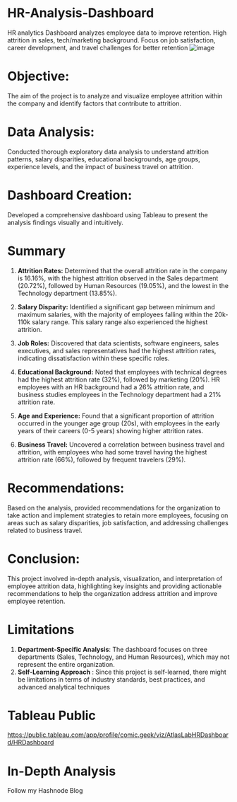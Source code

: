 # HR-Analysis-Dashboard
HR analytics Dashboard analyzes employee data to improve retention. High attrition in sales, tech/marketing background. Focus on job satisfaction, career development, and travel challenges for better retention
![image](https://github.com/Preeyal/HR-Analysis-Dashboard/assets/98450775/684d8753-ebec-4026-8cb7-c198283180e5)

# Objective: 
The aim of the project is to analyze and visualize employee attrition within the company and identify factors that contribute to attrition.

# Data Analysis: 
Conducted thorough exploratory data analysis to understand attrition patterns, salary disparities, educational backgrounds, age groups, experience levels, and the impact of business travel on attrition.

# Dashboard Creation: 
Developed a comprehensive dashboard using Tableau to present the analysis findings visually and intuitively.

# Summary
1. **Attrition Rates:** Determined that the overall attrition rate in the company is 16.16%, with the highest attrition observed in the Sales department (20.72%), followed by Human Resources (19.05%), and the lowest in the Technology department (13.85%).

2. **Salary Disparity:** Identified a significant gap between minimum and maximum salaries, with the majority of employees falling within the 20k-110k salary range. This salary range also experienced the highest attrition.

3. **Job Roles:** Discovered that data scientists, software engineers, sales executives, and sales representatives had the highest attrition rates, indicating dissatisfaction within these specific roles.

4. **Educational Background:** Noted that employees with technical degrees had the highest attrition rate (32%), followed by marketing (20%). HR employees with an HR background had a 26% attrition rate, and business studies employees in the Technology department had a 21% attrition rate.

5. **Age and Experience:** Found that a significant proportion of attrition occurred in the younger age group (20s), with employees in the early years of their careers (0-5 years) showing higher attrition rates.

6. **Business Travel:** Uncovered a correlation between business travel and attrition, with employees who had some travel having the highest attrition rate (66%), followed by frequent travelers (29%).

# Recommendations: 
Based on the analysis, provided recommendations for the organization to take action and implement strategies to retain more employees, focusing on areas such as salary disparities, job satisfaction, and addressing challenges related to business travel.

# Conclusion:
This project involved in-depth analysis, visualization, and interpretation of employee attrition data, highlighting key insights and providing actionable recommendations to help the organization address attrition and improve employee retention.

# Limitations
1. **Department-Specific Analysis**: The dashboard focuses on three departments (Sales, Technology, and Human Resources), which may not represent the entire organization.
2. **Self-Learning Approach** : Since this project is self-learned, there might be limitations in terms of industry standards, best practices, and advanced analytical techniques

# Tableau Public
https://public.tableau.com/app/profile/comic.geek/viz/AtlasLabHRDashboard/HRDashboard

# In-Depth Analysis
Follow my Hashnode Blog 
